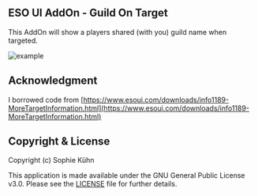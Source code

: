 ## ESO UI AddOn - Guild On Target

This AddOn will show a players shared (with you) guild name when targeted.

![example](example.jpg)

## Acknowledgment

I borrowed code from [https://www.esoui.com/downloads/info1189-MoreTargetInformation.html](https://www.esoui.com/downloads/info1189-MoreTargetInformation.html)

## Copyright & License

Copyright (c) Sophie Kühn

This application is made available under the GNU General Public License v3.0.
Please see the [LICENSE](LICENSE) file for further details.

